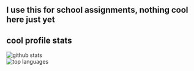 ## I use this for school assignments, nothing cool here just yet

## cool profile stats
![github stats](https://github-readme-stats.vercel.app/api?username=suchikachi&show_icons=true&theme=tokyonight)  
![top languages](https://github-readme-stats.vercel.app/api/top-langs/?username=suchikachi&layout=compact&theme=tokyonight)
